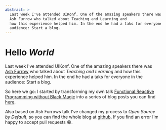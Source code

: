 ```yaml
---
abstract: >
  Last week I've attended UIKonf. One of the amazing speakers there was
  Ash Furrow who talked about Teaching and Learning and
  how this experience helped him. In the end he had a taks for everyone in the
  audience: Start a blog.
---
```


# Hello _World_

Last week I've attended UIKonf. One of the amazing speakers there was
[Ash Furrow](http://ashfurrow.com) who talked about _Teaching and Learning_ and
how this experience helped him. In the end he had a taks for everyone in the
audience: Start a blog.

So here we go: I started by transforming my own talk
[Functional Reactive Programming without Black Magic](http://www.slideshare.net/jensravens/functional-reactive-programming-without-black-magic)
into a series of blog posts you can find
[here](/series/functional-reactive-programming-in-swift).

Also based on Ash Furrows talk I've changed my process to _Open Source by
Default_, so you can find the whole blog at
[github](https://github.com/JensRavens/jensravens.github.io). If you find an
error I'm happy to accept pull requests 😁.
